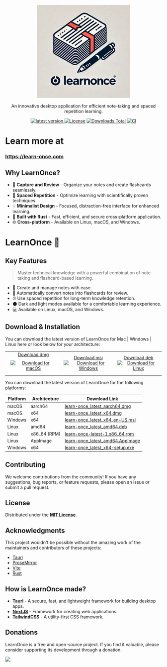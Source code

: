 <!-- packages -->

[downloads-shield]: https://img.shields.io/github/downloads/pingu1m/learn-once/total
[macos-shield]: https://api.iconify.design/logos/macos.svg
[macos-pkg]: https://learn-once.com/download/learn-once_latest_x64.dmg
[windows-shield]: https://api.iconify.design/logos/microsoft-windows.svg
[windows-pkg]: https://learn-once.com/download/learn-once_latest_x64_en-US.msi
[linux-deb-shield]: https://api.iconify.design/logos/linux-tux.svg
[linux-deb-pkg]: https://learn-once.com/download/learn-once_latest_amd64.deb

<p align="center">
  <a href="https://learn-once.com/app">
    <img src="assets/logo3.webp" alt="LearnOnce Logo" width="299"> 
  </a>
</p>
<p align="center">
  An innovative desktop application for efficient note-taking and spaced repetition learning.
</p>
<p align="center">
  <a href="https://github.com/pingu1m/learn-once/releases/latest">
  <img src="https://img.shields.io/github/v/release/pingu1m/learn-once?include_prereleases&sort=semver" alt="latest version">
</a>
  <a href="https://github.com/pingu1m/learn-once/blob/master/LICENSE"><img src="https://img.shields.io/github/license/pingu1m/learn-once.svg" alt="License"></a>
  <a href="https://img.shields.io/github/downloads/pingu1m/learn-once/total"><img src="https://img.shields.io/github/downloads/pingu1m/learn-once/total.svg" alt="Downloads Total"></a>
  <a href="https://github.com/pingu1m/learn-once/actions/workflows/tauri-build-release.yml"><img src="https://github.com/pingu1m/learn-once/actions/workflows/tauri-build-release.yml/badge.svg?branch=release" alt="CI"></a>
</p>

# Learn more at
### <strong><a href="https://learn-once.com">https://learn-once.com</a></strong>

## Why LearnOnce?

- 📝 **Capture and Review** - Organize your notes and create flashcards seamlessly.
- 🔁 **Spaced Repetition** - Optimize learning with scientifically proven techniques.
- 💡 **Minimalist Design** - Focused, distraction-free interface for enhanced learning.
- 🦀 **Built with Rust** - Fast, efficient, and secure cross-platform application.
- 🌐 **Cross-platform** - Available on Linux, macOS, and Windows.

# LearnOnce :thought_balloon:
## Key Features

> Master technical knowledge with a powerful combination of note-taking and flashcard-based learning.

- :bookmark_tabs: Create and manage notes with ease.
- :flashlight: Automatically convert notes into flashcards for review.
- :alarm_clock: Use spaced repetition for long-term knowledge retention.
- 🌑 Dark and light modes available for a comfortable learning experience.
- :computer: Available on Linux, macOS, and Windows.

## Download & Installation

You can download the latest version of LearnOnce for Mac | Windows | Linux here or look below for your architecture:

<table width="100%">
  <tr>
    <td align="center">
      <a href="https://learn-once.com/download/learn-once_latest_aarch64.dmg">
        Download dmg<br/>
        <img style="background-color:white;padding: 10px" src="https://api.iconify.design/logos/macos.svg" alt="Download for macOS" height="80" width="80" />
      </a>
    </td>
    <td align="center">
      <a href="https://learn-once.com/download/learn-once_latest_x64_en-US.msi">
        Download msi<br/>
        <img src="https://api.iconify.design/logos/microsoft-windows.svg" alt="Download for Windows" height="80" width="80" />
      </a>
    </td>
    <td align="center">
      <a href="https://learn-once.com/download/learn-once_latest_amd64.deb">
        Download deb<br/>
        <img src="https://api.iconify.design/logos/linux-tux.svg" alt="Download for Linux" height="80" width="80" />
      </a>
    </td>
  </tr>
</table>

You can download the latest version of LearnOnce for the following platforms:

| Platform | Architecture | Download Link |
| -------- | ------------- | ------------- |
| macOS    | aarch64       | [learn-once_latest_aarch64.dmg](https://learn-once.com/download/learn-once_latest_aarch64.dmg) |
| macOS    | x64           | [learn-once_latest_x64.dmg](https://learn-once.com/download/learn-once_latest_x64.dmg) |
| Windows  | x64           | [learn-once_latest_x64_en-US.msi](https://learn-once.com/download/learn-once_latest_x64_en-US.msi) |
| Linux    | amd64         | [learn-once_latest_amd64.deb](https://learn-once.com/download/learn-once_latest_amd64.deb) |
| Linux    | x86_64 (RPM)  | [learn-once-latest-1.x86_64.rpm](https://learn-once.com/download/learn-once-latest-1.x86_64.rpm) |
| Linux    | AppImage      | [learn-once_latest_amd64.AppImage](https://learn-once.com/download/learn-once_latest_amd64.AppImage) |
| Windows  | x64           | [learn-once_latest_x64-setup.exe](https://learn-once.com/download/learn-once_latest_x64-setup.exe) |

## Contributing

We welcome contributions from the community! If you have any suggestions, bug reports, or feature requests, please open an issue
 or submit a pull request.

## License

Distributed under the [**MIT License**](LICENSE).   


## Acknowledgments

This project wouldn't be possible without the amazing work of the maintainers and contributors of these projects:

- [Tauri](https://tauri.app/)
- [ProseMirror](https://github.com/ProseMirror/)
- [Vite](https://github.com/vitejs/vite)
- [Rust](https://www.rust-lang.org/)

## How is LearnOnce made?

- **[Tauri](https://www.tauri.app)** - A secure, fast, and lightweight framework for building desktop apps.
- **[NextJS](https://yew.rs)** - Framework for creating web applications.
- **[TailwindCSS](https://tailwindcss.com)** - A utility-first CSS framework.


## Donations

LearnOnce is a free and open-source project. If you find it valuable, please consider supporting its development through a donation.

<a href="https://www.buymeacoffee.com/pingu1m">
<img style="width: 192px" src="https://www.buymeacoffee.com/assets/img/guidelines/download-assets-sm-1.svg" />
</a>



